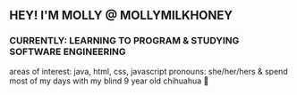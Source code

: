 
<!---
bambibytes/bambibytes is a ✨ special ✨ repository because its `README.md` (this file) appears on your GitHub profile.
You can click the Preview link to take a look at your changes.

<html>
    <img src="">
</html> --->

## HEY! I'M MOLLY @ MOLLYMILKHONEY
### CURRENTLY: LEARNING TO PROGRAM & STUDYING SOFTWARE ENGINEERING
areas of interest: java, html, css, javascript
pronouns: she/her/hers
& spend most of my days with my blind 9 year old chihuahua 🐾

